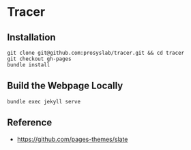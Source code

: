 # Tracer

## Installation
```
git clone git@github.com:prosyslab/tracer.git && cd tracer
git checkout gh-pages
bundle install
```

## Build the Webpage Locally
```
bundle exec jekyll serve
```

## Reference
- https://github.com/pages-themes/slate

